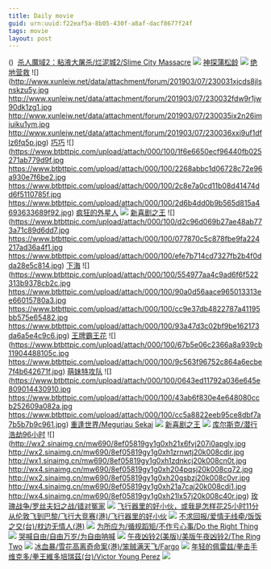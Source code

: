```yaml
---
title: Daily movie
guid: urn:uuid:f22eaf5a-8b05-430f-a8af-dacf8677f24f
tags: movie
layout: post
---
```


()
![]()
[杀人魔域2：粘液大屠杀/烂泥城2/Slime City Massacre](magnet:?xt=urn:btih:f3758d1fada2167092456239d8b2765ecb44b50e)
![](window.open('http:\/\/img.baidu.com.btba.xiaoeryi.com/upload/2019/03/11/2655O88323u515.big.jpg'))
[神探蒲松龄](ed2k://|file|stpsl.1080p.国粤双语.HD中字[最新电影www.77kyy.com](ED2000.COM).mp4|2200813801|1AE0BEE823EC977230219AF6799B30EB|h=YKJP3ES5VBWJNJQ34EV7IZRUSSJPWIV6|/1080p.国粤双语.HD中字.mp4)
![](https://tu.66vod.net/2019/0070.jpg)
[绝地营救](magnet:?xt=urn:btih:D3F37BC3D49627F9291FA49B2C301ACCA0C22EDB)
![](http://www.xunleiw.net/data/attachment/forum/201903/07/230031xjcds8jlsnskzu5y.jpg
http://www.xunleiw.net/data/attachment/forum/201903/07/230032fdw9r1jw90dk1zg1.jpg
http://www.xunleiw.net/data/attachment/forum/201903/07/230035ix2n26imiuiku1ym.jpg
http://www.xunleiw.net/data/attachment/forum/201903/07/230036xxi9uf1dflz6fq5p.jpg)
[巧巧](magnet:?xt=urn:btih:D8F961EB82CE7BE96D18B8CABBCD463FDD51BB5)
![](https://www.btbttpic.com/upload/attach/000/100/1f6e6650ecf96440fb025271ab779d9f.jpg
https://www.btbttpic.com/upload/attach/000/100/2268abbc1d06728c72e96a930e7f6be2.jpg
https://www.btbttpic.com/upload/attach/000/100/2c8e7a0cd11b08d41474dd6f5110785f.jpg
https://www.btbttpic.com/upload/attach/000/100/2d6b4dd0b9b565d815a4693633689f92.jpg)
[疯狂的外星人](magnet:?xt=urn:btih:3D4WD24IFTT35FWRROGKXPGUMP65KG5V)
![](http://www.xunleiw.net/data/attachment/forum/201903/08/110225vi4puiz4z8byub3p.jpg)
[新喜剧之王](magnet:?xt=urn:btih:671F74314130FC32E292977E8176509FCC397C4D)
![](https://www.btbttpic.com/upload/attach/000/100/d2c96d069b27ae48ab773a71c89d6dd7.jpg
https://www.btbttpic.com/upload/attach/000/100/077870c5c878fbe9fa224217ad36a4f1.jpg
https://www.btbttpic.com/upload/attach/000/100/efe7b714cd7327fb2b4f0dda28e5c814.jpg)
[下海](magnet:?xt=urn:btih:69B7A918A109542A9D8643F3F64A3AF77F622BE3)
![](https://www.btbttpic.com/upload/attach/000/100/554977aa4c9ad6f6f522313b9378cb2c.jpg
https://www.btbttpic.com/upload/attach/000/100/90a0d56aace965013313ee66015780a3.jpg
https://www.btbttpic.com/upload/attach/000/100/cc9e37db4822787a41195bb575e65482.jpg
https://www.btbttpic.com/upload/attach/000/100/93a47d3c02bf9be162173da6a5e4c9c6.jpg)
[王牌霸王花](magnet:?xt=urn:btih:CA5A2B97BEB17840ECFA43628A3802FFD2FBCE0C)
![](https://www.btbttpic.com/upload/attach/000/100/67b5e06c2366a8a939cb11904488105c.jpg
https://www.btbttpic.com/upload/attach/000/100/9c563f96752c864a6ecbe7f4b642671f.jpg)
[萌妹特攻队](magnet:?xt=urn:btih:9EEC68189A741C038F4576603E1FE5D673AA2B7C)
![](https://www.btbttpic.com/upload/attach/000/100/0643ed11792a036e645e809014430910.jpg
https://www.btbttpic.com/upload/attach/000/100/43ab6f830e4e648080ccb252609a082a.jpg
https://www.btbttpic.com/upload/attach/000/100/cc5a8822eeb95ce8dbf7a7b5b7b9c961.jpg)
[重逢世界/Meguriau Sekai](magnet:?xt=urn:btih:187afb6a6a0d73e93db035d0c6c049f161056091)
![](http://img.google.com.btba.xiaoeryi.com/upload/2019/03/10/-2688130275Q51.big.jpg)
[新喜剧之王](ed2k://|file|xxjzw.1080p.国粤双语.HD中字[最新电影www.77kyy.com](ED2000.COM).mp4|2735802725|CC3D01D30E4D2D91A4DE849B886093D5|h=ADTEIBJS4NABIWBICAHKZKQA74VYVM6T|/1080p.国粤双语.HD中字.mp4)
![](https://tu.66vod.net/2019/0078.jpg)
[库尔斯克/潜行浩劫96小时](magnet:?xt=urn:btih:838EF8F695C2C955269FF6186F5866565A48EA94)
![](http://wx2.sinaimg.cn/mw690/8ef05819gy1g0xh21x6fvj207i0apgly.jpg
http://wx2.sinaimg.cn/mw690/8ef05819gy1g0xh1zrnwtj20k008cdir.jpg
http://wx1.sinaimg.cn/mw690/8ef05819gy1g0xh1zdnkcj20k008cn0t.jpg
http://wx4.sinaimg.cn/mw690/8ef05819gy1g0xh204pqsj20k008cq72.jpg
http://wx2.sinaimg.cn/mw690/8ef05819gy1g0xh20gsbzj20k008c0vr.jpg
http://wx4.sinaimg.cn/mw690/8ef05819gy1g0xh21a7caj20k008cdi1.jpg
http://wx4.sinaimg.cn/mw690/8ef05819gy1g0xh21lx57j20k008c40r.jpg)
[玫瑰战争/罗丝夫妇之战/错对冤家](magnet:?xt=urn:btih:cc3f54070812f615460ca64aae9067487ec617de)
![](http://img.google.com.btba.xiaoeryi.com/upload/2014/10/31/!kgkkPRg9!Fg.big.jpg)
[飞行器里的好小伙，或我是怎样花25小时11分从伦敦飞到巴黎/飞行大竞赛(港)/飞行器里的好小伙](magnet:?xt=urn:btih:82df66b09ca0c80e68f76782f7a7f170d82033f9)
![](http://img.google.com.btba.xiaoeryi.com/upload/2014/10/31/20KGEw7w7Ew0.big.jpg)
[不求回报/爱情无线牵/饭饭之交(台)/枕边无情人(港)](magnet:?xt=urn:btih:0b94bbc6cfa8e55d9a63f8cfe344857c233cc7d6)
![](http://img.google.com.btba.xiaoeryi.com/upload/2015/11/16/A46103697U4075.big.jpg)
[为所应为/循规蹈矩/不作亏心事/Do the Right Thing](magnet:?xt=urn:btih:5ce156a74e2bacdc08f21a66a637660c60442d67)
![](http://img.google.com.btba.xiaoeryi.com/upload/2019/03/10/55k1524O989161.big.jpg)
[哭喊自由/自由万岁/为自由呐喊](magnet:?xt=urn:btih:b2258aafb089f6e8bb65230f771f285c01c21766)
![](http://img.google.com.btba.xiaoeryi.com/upload/2014/10/31/fVKE4EVEK46b.big.jpg)
[午夜凶铃2(美版)/美版午夜凶铃2/The Ring Two](magnet:?xt=urn:btih:49959c1515777048baa64759120f6c7ae8e99eaf)
![](http://img.google.com.btba.xiaoeryi.com/upload/2019/03/10/789_05P2552151.big.jpg)
[冰血暴/雪花高离奇命案(港)/笨贼满天飞/Fargo](magnet:?xt=urn:btih:42aa0f4ee53903970123b71db182aa8ca646021a)
![](http://img.google.com.btba.xiaoeryi.com/upload/2014/10/31/mAAAasX8ohsa.big.jpg)
[年轻的佩雷兹/拳击手维克多/拳王維多培瑞茲(台)/Victor Young Perez](magnet:?xt=urn:btih:df5ae33eeff797a768dd09f7271f74d733348aa6)
![](http://img.google.com.btba.xiaoeryi.com/upload/2019/03/10/51X0275051301k.big.jpg)
